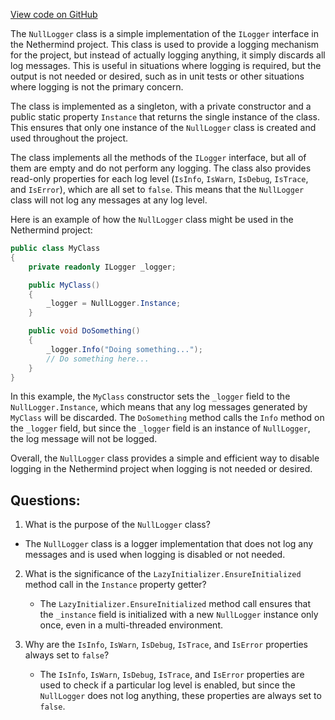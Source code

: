 [View code on GitHub](https://github.com/nethermindeth/nethermind/Nethermind.Logging/NullLogger.cs)

The `NullLogger` class is a simple implementation of the `ILogger` interface in the Nethermind project. This class is used to provide a logging mechanism for the project, but instead of actually logging anything, it simply discards all log messages. This is useful in situations where logging is required, but the output is not needed or desired, such as in unit tests or other situations where logging is not the primary concern.

The class is implemented as a singleton, with a private constructor and a public static property `Instance` that returns the single instance of the class. This ensures that only one instance of the `NullLogger` class is created and used throughout the project.

The class implements all the methods of the `ILogger` interface, but all of them are empty and do not perform any logging. The class also provides read-only properties for each log level (`IsInfo`, `IsWarn`, `IsDebug`, `IsTrace`, and `IsError`), which are all set to `false`. This means that the `NullLogger` class will not log any messages at any log level.

Here is an example of how the `NullLogger` class might be used in the Nethermind project:

```csharp
public class MyClass
{
    private readonly ILogger _logger;

    public MyClass()
    {
        _logger = NullLogger.Instance;
    }

    public void DoSomething()
    {
        _logger.Info("Doing something...");
        // Do something here...
    }
}
```

In this example, the `MyClass` constructor sets the `_logger` field to the `NullLogger.Instance`, which means that any log messages generated by `MyClass` will be discarded. The `DoSomething` method calls the `Info` method on the `_logger` field, but since the `_logger` field is an instance of `NullLogger`, the log message will not be logged.

Overall, the `NullLogger` class provides a simple and efficient way to disable logging in the Nethermind project when logging is not needed or desired.
## Questions: 
 1. What is the purpose of the `NullLogger` class?
   - The `NullLogger` class is a logger implementation that does not log any messages and is used when logging is disabled or not needed.

2. What is the significance of the `LazyInitializer.EnsureInitialized` method call in the `Instance` property getter?
   - The `LazyInitializer.EnsureInitialized` method call ensures that the `_instance` field is initialized with a new `NullLogger` instance only once, even in a multi-threaded environment.

3. Why are the `IsInfo`, `IsWarn`, `IsDebug`, `IsTrace`, and `IsError` properties always set to `false`?
   - The `IsInfo`, `IsWarn`, `IsDebug`, `IsTrace`, and `IsError` properties are used to check if a particular log level is enabled, but since the `NullLogger` does not log anything, these properties are always set to `false`.